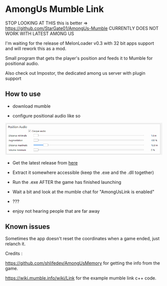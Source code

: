 # AmongUs Mumble Link

STOP LOOKING AT THIS 
this is better => https://github.com/StarGate01/AmongUs-Mumble
CURRENTLY DOES NOT WORK WITH LATEST AMONG US

I'm waiting for the release of MelonLoader v0.3 with 32 bit apps support and will rework this as a mod.

Small program that gets the player's position and feeds it to Mumble for positional audio.

Also check out Impostor, the dedicated among us server with plugin support

## How to use

 - download mumble
 
 - configure positional audio like so
 
 ![mumble](https://raw.githubusercontent.com/LelouBil/AmongUsMumbleLink/master/mumble.png)
 
 - Get the latest release from [here](https://github.com/LelouBil/AmongUsMumbleLink/releases/latest)


 - Extract it somewhere accessible (keep the .exe and the .dll together)
 
 - Run the .exe AFTER the game has finished launching
 
 - Wait a bit and look at the mumble chat for "AmongUsLink is enabled"
 
 - ???
 
 - enjoy not hearing people that are far away
 
## Known issues

Sometimes the app doesn't reset the coordinates when a game ended, just relanch it.

Credits : 

https://github.com/shlifedev/AmongUsMemory for getting the info from the game.

https://wiki.mumble.info/wiki/Link for the example mumble link c++ code.

